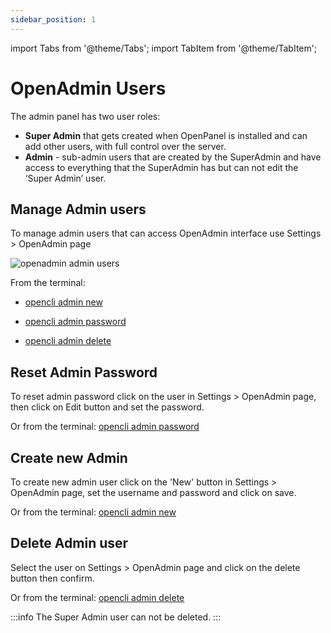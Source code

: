 ```yaml
---
sidebar_position: 1
---
```


import Tabs from '@theme/Tabs';
import TabItem from '@theme/TabItem';


# OpenAdmin Users

The admin panel has two user roles:

- **Super Admin** that gets created when OpenPanel is installed and can add other users, with full control over the server.
- **Admin** - sub-admin users that are created by the SuperAdmin and have access to everything that the SuperAdmin has but can not edit the ‘Super Admin’ user.

## Manage Admin users


<Tabs>
  <TabItem value="openadmin-admin-users" label="With OpenAdmin" default>

To manage admin users that can access OpenAdmin interface use Settings > OpenAdmin page

![openadmin admin users](/img/admin/openadmin_admin_page.png)

  </TabItem>
  <TabItem value="CLI" label="With OpenCLI">

From the terminal:

- [opencli admin new](/docs/admin/scripts/admin#create-new-admin)
- [opencli admin password](/docs/admin/scripts/admin#reset-admin-password)
- [opencli admin delete](/docs/admin/scripts/admin#delete-admin-user)

  </TabItem>
</Tabs>

## Reset Admin Password

To reset admin password click on the user in Settings > OpenAdmin page, then click on Edit button and set the password.

Or from the terminal: [opencli admin password](/docs/admin/scripts/admin#reset-admin-password)

## Create new Admin

To create new admin user click on the 'New' button in Settings > OpenAdmin page, set the username and password and click on save.

Or from the terminal: [opencli admin new](/docs/admin/scripts/admin#create-new-admin)

## Delete Admin user

Select the user on Settings > OpenAdmin page and click on the delete button then confirm.

Or from the terminal: [opencli admin delete](/docs/admin/scripts/admin#delete-admin-user)

:::info
The Super Admin user can not be deleted.
:::
